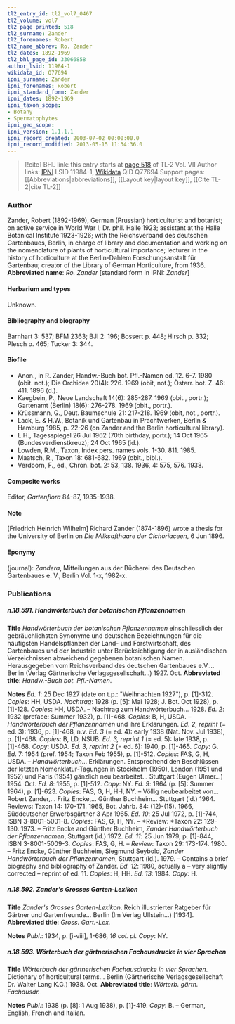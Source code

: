 ```yaml
---
tl2_entry_id: tl2_vol7_0467
tl2_volume: vol7
tl2_page_printed: 518
tl2_surname: Zander
tl2_forenames: Robert
tl2_name_abbrev: Ro. Zander
tl2_dates: 1892-1969
tl2_bhl_page_id: 33066858
author_lsid: 11984-1
wikidata_id: Q77694
ipni_surname: Zander
ipni_forenames: Robert
ipni_standard_form: Zander
ipni_dates: 1892-1969
ipni_taxon_scope: 
- Botany
- Spermatophytes
ipni_geo_scope: 
ipni_version: 1.1.1.1
ipni_record_created: 2003-07-02 00:00:00.0
ipni_record_modified: 2013-05-15 11:34:36.0
---
```


> [!cite] BHL link: this entry starts at [page 518](https://www.biodiversitylibrary.org/page/33066858) of TL-2 Vol. VII
> Author links: [IPNI](https://www.ipni.org/a/11984-1) LSID 11984-1, [Wikidata](https://www.wikidata.org/wiki/Q77694) QID Q77694
> Support pages: [[Abbreviations|abbreviations]], [[Layout key|layout key]], [[Cite TL-2|cite TL-2]]

### Author

Zander, Robert (1892-1969), German (Prussian) horticulturist and botanist; on active service in World War I; Dr. phil. Halle 1923; assistant at the Halle Botanical Institute 1923-1926; with the Reichsverband des deutschen Gartenbaues, Berlin, in charge of library and documentation and working on the nomenclature of plants of horticultural importance; lecturer in the history of horticulture at the Berlin-Dahlem Forschungsanstalt für Gartenbau; creator of the Library of German Horticulture, from 1936. 
**Abbreviated name**: *Ro. Zander* \[standard form in IPNI: *Zander*\]

#### Herbarium and types

Unknown.

#### Bibliography and biography

Barnhart 3: 537; BFM 2363; BJI 2: 196; Bossert p. 448; Hirsch p. 332; Plesch p. 465; Tucker 3: 344.

#### Biofile

- Anon., in R. Zander, Handw.-Buch bot. Pfl.-Namen ed. 12. 6-7. 1980 (obit. not.); Die Orchidee 20(4): 226. 1969 (obit, not.); Österr. bot. Z. 46: 411. 1896 (d.).
- Kaegbein, P., Neue Landschaft 14(6): 285-287. 1969 (obit., portr.); Gartenamt (Berlin) 18(6): 276-278. 1969 (obit., portr.).
- Krüssmann, G., Deut. Baumschule 21: 217-218. 1969 (obit, not., portr.).
- Lack, E. & H.W., Botanik und Gartenbau in Prachtwerken, Berlin & Hamburg 1985, p. 22-26 (on Zander and the Berlin horticultural library).
- L.H., Tagesspiegel 26 Jul 1962 (70th birthday, portr.); 14 Oct 1965 (Bundesverdienstkreuz); 24 Oct 1965 (id.).
- Lowden, R.M., Taxon, Index pers. names vols. 1-30. 811. 1985.
- Maatsch, R., Taxon 18: 681-682. 1969 (obit., bibl.).
- Verdoorn, F., ed., Chron. bot. 2: 53, 138. 1936, 4: 575, 576. 1938.

#### Composite works

Editor, *Gartenflora* 84-87, 1935-1938.

#### Note

\[Friedrich Heinrich Wilhelm\] Richard Zander (1874-1896) wrote a thesis for the University of Berlin on *Die Milksafthaare der Cichoriaceen*, 6 Jun 1896.

#### Eponymy

(journal): *Zandera*, Mitteilungen aus der Bücherei des Deutschen Gartenbaues e. V., Berlin Vol. 1-x, 1982-x.

### Publications

##### n.18.591. Handwörterbuch der botanischen Pflanzennamen

**Title**
*Handwörterbuch der botanischen Pflanzennamen* einschliesslich der gebräuchlichsten Synonyme und deutschen Bezeichnungen für die häufigsten Handelspflanzen der Land- und Forstwirtschaft, des Gartenbaues und der Industrie unter Berücksichtigung der in ausländischen Verzeichnissen abweichend gegebenen botanischen Namen. Herausgegeben vom Reichsverband des deutschen Gartenbaues e.V.... Berlin (Verlag Gärtnerische Verlagsgesellschaft...) 1927. Oct.
**Abbreviated title**: *Handw.-Buch bot. Pfl.-Namen*.

**Notes**
*Ed. 1*: 25 Dec 1927 (date on t.p.: "Weihnachten 1927"), p. \[1\]-312. *Copies*: HH, USDA.
*Nachtrag*: 1928 (p. \[5\]: Mai 1928; J. Bot. Oct 1928), p. \[1\]-128. *Copies*: HH, USDA. – Nachtrag zum Handwörterbuch... 1928.
*Ed. 2*: 1932 (preface: Summer 1932), p. \[1\]-468. *Copies*: B, H, USDA. – *Handwörterbuch der Pflanzennamen* und ihre Erklärungen.
*Ed. 2, reprint* (= ed. 3): 1936, p. \[1\]-468, n.v.
*Ed. 3* (= ed. 4): early 1938 (Nat. Nov. Jul 1938), p. \[1\]-468. *Copies*: B, LD, NSUB.
*Ed. 3, reprint 1* (= ed. 5): late 1938, p. \[1\]-468. *Copy*: USDA.
*Ed. 3, reprint 2* (= ed. 6): 1940, p. \[1\]-465. *Copy*: G.
*Ed*. 7: 1954 (pref. 1954; Taxon Feb 1955), p. \[1\]-512. *Copies*: FAS, G, H, USDA. – *Handwörterbuch*... Erklärungen. Entsprechend den Beschlüssen der letzten Nomenklatur-Tagungen in Stockholm (1950), London (1951 und 1952) und Paris (1954) gänzlich neu bearbeitet... Stuttgart (Eugen Ulmer...) 1954. Oct.
*Ed. 8*: 1955, p. \[1\]-512. *Copy*: NY.
*Ed. 9*: 1964 (p. \[5\]: Summer 1964), p. \[1\]-623. *Copies*: FAS, G, H, HH, NY. – Völlig neubearbeitet von... Robert Zander,... Fritz Encke,... Günther Buchheim... Stuttgart (id.) 1964. Reviews: Taxon 14: 170-171. 1965, Bot. Jahrb. 84: (12)-(15). 1966, Süddeutscher Erwerbsgärtner 3 Apr 1965.
*Ed. 10*: 25 Jul 1972, p. \[1\]-744, ISBN 3-8001-5001-8. *Copies*: FAS, G, H, NY. – *Review: *Taxon 22: 129-130. 1973. – Fritz Encke and Günther Buchheim, *Zander Handwörterbuch der Pflanzennamen*, Stuttgart (id.) 1972.
*Ed. 11*: 25 Jun 1979, p. \[1\]-844, ISBN 3-8001-5009-3. *Copies*: FAS, G, H. – *Review*: Taxon 29: 173-174. 1980. – Fritz Encke, Günther Buchheim, Siegmund Seybold, *Zander Handwörterbuch der Pflanzennamen*, Stuttgart (id.). 1979. – Contains a brief biography and bibliography of Zander.
*Ed. 12*: 1980, actually a – very slightly corrected – reprint of ed. 11. *Copies*: H, HH.
*Ed. 13*: 1984. *Copy*: H.

##### n.18.592. Zander's Grosses Garten-Lexikon

**Title**
*Zander's Grosses Garten-Lexikon*. Reich illustrierter Ratgeber für Gärtner und Gartenfreunde... Berlin (Im Verlag Ullstein...) \[1934\].
**Abbreviated title**: *Gross. Gart.-Lex.*

**Notes**
*Publ*.: 1934, p. \[i-viii\], 1-686, *16 col. pl. Copy*: NY.

##### n.18.593. Wörterbuch der gärtnerischen Fachausdrucke in vier Sprachen

**Title**
*Wörterbuch der gärtnerischen Fachausdrucke in vier Sprachen*. Dictionary of horticultural terms... Berlin (Gärtnerische Verlagsgesellschaft Dr. Walter Lang K.G.) 1938. Oct.
**Abbreviated title**: *Wörterb. gärtn. Fachausdr.*

**Notes**
*Publ*.: 1938 (p. \[8\]: 1 Aug 1938), p. \[1\]-419. *Copy*: B. – German, English, French and Italian.

